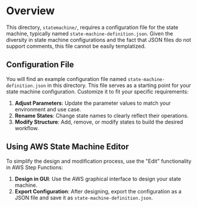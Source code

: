 # Overview

This directory, `statemachine/`, requires a configuration file for the state machine, typically named `state-machine-definition.json`. Given the diversity in state machine configurations and the fact that JSON files do not support comments, this file cannot be easily templatized.

## Configuration File

You will find an example configuration file named `state-machine-definition.json` in this directory. This file serves as a starting point for your state machine configuration. Customize it to fit your specific requirements:

1. **Adjust Parameters**: Update the parameter values to match your environment and use case.
2. **Rename States**: Change state names to clearly reflect their operations.
3. **Modify Structure**: Add, remove, or modify states to build the desired workflow.

## Using AWS State Machine Editor

To simplify the design and modification process, use the "Edit" functionality in AWS Step Functions:

1. **Design in GUI**: Use the AWS graphical interface to design your state machine.
2. **Export Configuration**: After designing, export the configuration as a JSON file and save it as `state-machine-definition.json`.